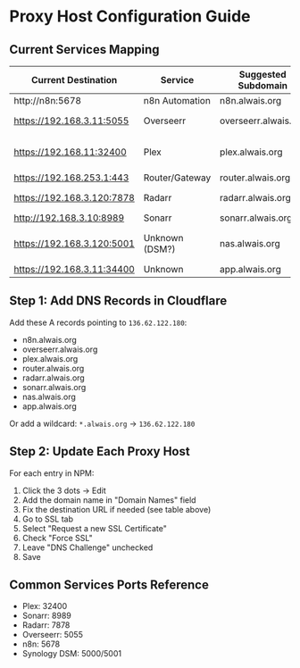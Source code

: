 # Proxy Host Configuration Guide

## Current Services Mapping

| Current Destination | Service | Suggested Subdomain | Protocol Fix |
|-------------------|---------|-------------------|--------------|
| http://n8n:5678 | n8n Automation | n8n.alwais.org | ✓ Correct |
| https://192.168.3.11:5055 | Overseerr | overseerr.alwais.org | Change to http:// |
| https://192.168.11:32400 | Plex | plex.alwais.org | Fix IP to 192.168.3.11, use http:// |
| https://192.168.253.1:443 | Router/Gateway | router.alwais.org | Keep as is |
| https://192.168.3.120:7878 | Radarr | radarr.alwais.org | Change to http:// |
| http://192.168.3.10:8989 | Sonarr | sonarr.alwais.org | ✓ Correct |
| https://192.168.3.120:5001 | Unknown (DSM?) | nas.alwais.org | Verify if HTTPS needed |
| https://192.168.3.11:34400 | Unknown | app.alwais.org | Verify service |

## Step 1: Add DNS Records in Cloudflare

Add these A records pointing to `136.62.122.180`:
- n8n.alwais.org
- overseerr.alwais.org  
- plex.alwais.org
- router.alwais.org
- radarr.alwais.org
- sonarr.alwais.org
- nas.alwais.org
- app.alwais.org

Or add a wildcard: `*.alwais.org` → `136.62.122.180`

## Step 2: Update Each Proxy Host

For each entry in NPM:
1. Click the 3 dots → Edit
2. Add the domain name in "Domain Names" field
3. Fix the destination URL if needed (see table above)
4. Go to SSL tab
5. Select "Request a new SSL Certificate"
6. Check "Force SSL"
7. Leave "DNS Challenge" unchecked
8. Save

## Common Services Ports Reference
- Plex: 32400
- Sonarr: 8989
- Radarr: 7878
- Overseerr: 5055
- n8n: 5678
- Synology DSM: 5000/5001